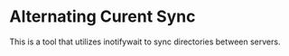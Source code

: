# Alternating Curent Sync
This is a tool that utilizes inotifywait to sync directories between servers. 
